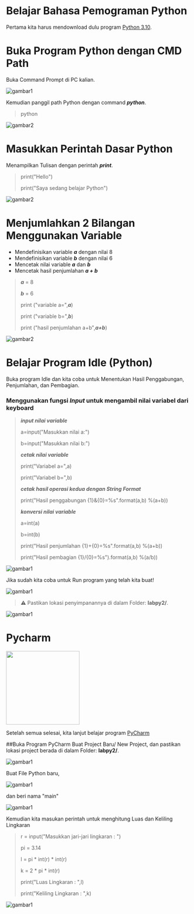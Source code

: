 # Belajar Bahasa Pemograman Python
Pertama kita harus mendownload dulu program [Python 3.10](https://www.python.org/).

# Buka Program Python dengan CMD Path
Buka Command Prompt di PC kalian.

![gambar1](gambar/cmd4.jpg)

Kemudian panggil path Python dengan  command ***python***.
> python

![gambar2](gambar/cmd1.jpg)

# Masukkan Perintah Dasar Python
Menampilkan Tulisan dengan perintah ***print***.
> print("Hello")
>
> print("Saya sedang belajar Python")

![gambar2](gambar/cmd2.jpg)

# Menjumlahkan 2 Bilangan Menggunakan Variable
- Mendefinisikan variable ***a*** dengan nilai 8
- Mendefinisikan variable ***b*** dengan nilai 6
- Mencetak nilai variable ***a*** dan ***b***
- Mencetak hasil penjumlahan ***a + b***

> ***a*** = 8
> 
> ***b*** = 6
> 
> print ("variable a=",***a***)
> 
> print ("variable b=",***b***)
> 
> print ("hasil penjumlahan a+b",***a+b***)

![gambar2](gambar/cmd3.jpg)

# Belajar Program Idle (Python)
Buka program Idle dan kita coba untuk Menentukan Hasil Penggabungan, Penjumlahan, dan Pembagian.
### Menggunakan fungsi ***Input*** untuk mengambil nilai variabel dari keyboard
> ***input nilai variable***
> 
> a=input("Masukkan nilai a:")
> 
> b=input("Masukkan nilai b:")
>
> ***cetak nilai variable***
> 
> print("Variabel a=",a)
> 
> print("Variabel b=",b)
> 
> ***cetak hasil operasi kedua dengan String Format***
> 
> print("Hasil penggabungan {1}&{0}=%s".format(a,b) %(a+b))
>
> ***konversi nilai variable***
> 
> a=int(a)
> 
> b=int(b)
> 
> print("Hasil penjumlahan {1}+{0}=%s".format(a,b) %(a+b))
> 
> print("Hasil pembagian {1}/{0}=%s").format(a,b) %(a/b))

![gambar1](gambar/idle1.jpg)

Jika sudah kita coba untuk Run program yang telah kita buat!

![gambar1](gambar/idle3.jpg)

> ⚠ Pastikan lokasi penyimpanannya di dalam Folder: **labpy2/**.

![gambar1](gambar/idle2.jpg)

# Pycharm

<p align="left">
  <a href="https://www.jetbrains.com/pycharm/download/">
      <img width="200" src="https://upload.wikimedia.org/wikipedia/commons/thumb/1/1d/PyCharm_Icon.svg/2048px-PyCharm_Icon.svg.png">
  </a>
</p>

Setelah semua selesai, kita lanjut belajar program [PyCharm](https://www.jetbrains.com/pycharm/download/) 

##Buka Program PyCharm
Buat Project Baru/ New Project, dan pastikan lokasi project berada di dalam Folder: **labpy2/**.

![gambar1](gambar/pycharm1.jpg)

Buat File Python baru,

![gambar1](gambar/pycharm2.jpg)

dan beri nama "main"

![gambar1](gambar/pycharm3.jpg)

Kemudian kita masukan perintah untuk menghitung Luas dan Keliling Lingkaran
> r = input("Masukkan jari-jari lingkaran : ")
> 
> pi = 3.14
> 
> l = pi * int(r) * int(r)
> 
> k = 2 * pi * int(r)
> 
> print("Luas Lingkaran     : ",l)
> 
> print("Keliling Lingkaran : ",k)

![gambar1](gambar/pycharm4.jpg)



